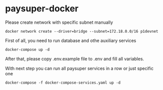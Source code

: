# paysuper-docker

Please create network with specific subnet manually
```
docker network create --driver=bridge --subnet=172.18.0.0/16 p1devnet
```

First of all, you need to run database and othe auxiliary services
```
docker-compose up -d
```

After that, please copy .env.example file to .env and fill all variables.

With next step you can run all paysuper services in a row or just specific one
```
docker-compose -f docker-compose-services.yaml up -d
```
